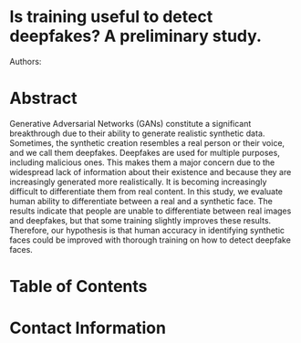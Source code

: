 # Is training useful to detect deepfakes? A preliminary study.

Authors: 






Abstract
========
Generative Adversarial Networks (GANs) constitute a significant breakthrough due to their ability to generate realistic synthetic data. Sometimes, the synthetic creation resembles a real person or their voice, and we call them deepfakes. Deepfakes are used for multiple purposes, including malicious ones. This makes them a major concern due to the widespread lack of information about their existence and because they are increasingly generated more realistically. It is becoming increasingly difficult to differentiate them from real content. In this study, we evaluate human ability to differentiate between a real and a synthetic face. The results indicate that people are unable to differentiate between real images and deepfakes, but that some training slightly improves these results. Therefore, our hypothesis is that human accuracy in identifying synthetic faces could be improved with thorough training on how to detect deepfake faces.

Table of Contents
=================



Contact Information
===================
